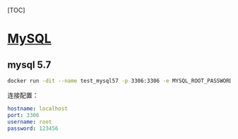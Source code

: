 [TOC]

# [MySQL](https://hub.docker.com/_/mysql) 

## mysql 5.7

```sh
docker run -dit --name test_mysql57 -p 3306:3306 -e MYSQL_ROOT_PASSWORD=123456 -v D:\\Work\\Docker\\test_mysql57\\conf:/etc/mysql/conf.d mysql:5.7
```

连接配置：

```yaml
hostname: localhost
port: 3306
username: root
password: 123456
```

